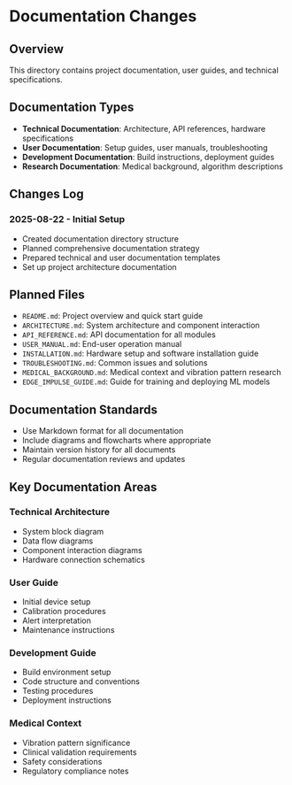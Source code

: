 # Documentation Changes

## Overview
This directory contains project documentation, user guides, and technical specifications.

## Documentation Types
- **Technical Documentation**: Architecture, API references, hardware specifications
- **User Documentation**: Setup guides, user manuals, troubleshooting
- **Development Documentation**: Build instructions, deployment guides
- **Research Documentation**: Medical background, algorithm descriptions

## Changes Log

### 2025-08-22 - Initial Setup
- Created documentation directory structure
- Planned comprehensive documentation strategy
- Prepared technical and user documentation templates
- Set up project architecture documentation

## Planned Files
- `README.md`: Project overview and quick start guide
- `ARCHITECTURE.md`: System architecture and component interaction
- `API_REFERENCE.md`: API documentation for all modules
- `USER_MANUAL.md`: End-user operation manual
- `INSTALLATION.md`: Hardware setup and software installation guide
- `TROUBLESHOOTING.md`: Common issues and solutions
- `MEDICAL_BACKGROUND.md`: Medical context and vibration pattern research
- `EDGE_IMPULSE_GUIDE.md`: Guide for training and deploying ML models

## Documentation Standards
- Use Markdown format for all documentation
- Include diagrams and flowcharts where appropriate
- Maintain version history for all documents
- Regular documentation reviews and updates

## Key Documentation Areas

### Technical Architecture
- System block diagram
- Data flow diagrams
- Component interaction diagrams
- Hardware connection schematics

### User Guide
- Initial device setup
- Calibration procedures
- Alert interpretation
- Maintenance instructions

### Development Guide
- Build environment setup
- Code structure and conventions
- Testing procedures
- Deployment instructions

### Medical Context
- Vibration pattern significance
- Clinical validation requirements
- Safety considerations
- Regulatory compliance notes
